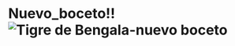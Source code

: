 # Nuevo_boceto!!![Tigre de Bengala-nuevo boceto](https://user-images.githubusercontent.com/31865968/144526871-796ee851-86f5-41bf-9b96-746c3c1a4e8a.jpg)
